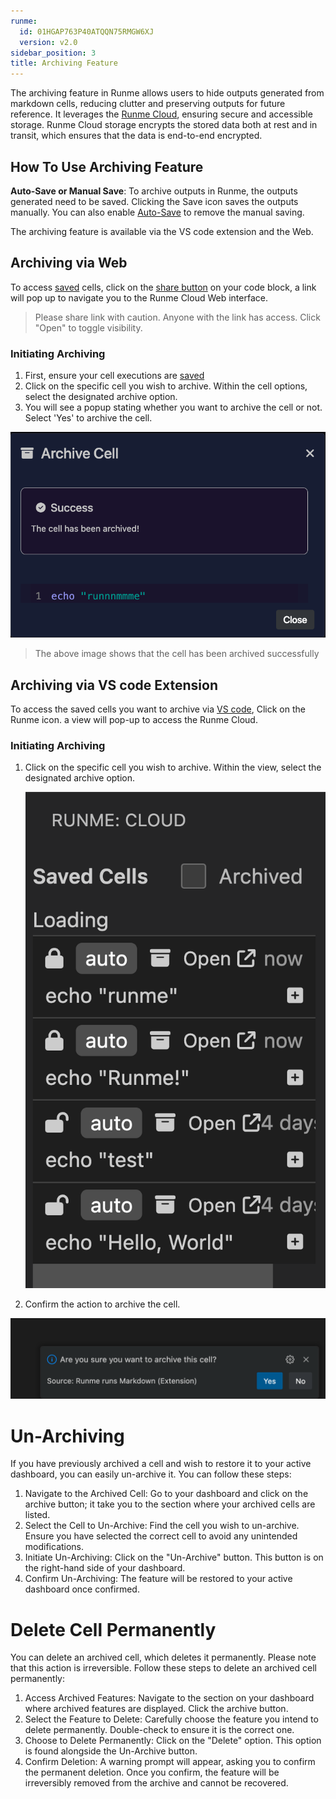 ```yaml
---
runme:
  id: 01HGAP763P40ATQQN75RMGW6XJ
  version: v2.0
sidebar_position: 3
title: Archiving Feature
---
```


The archiving feature in Runme allows users to hide outputs generated from markdown cells, reducing clutter and preserving outputs for future reference. It leverages the [Runme Cloud](https://app.runme.dev/welcome), ensuring secure and accessible storage. Runme Cloud storage encrypts the stored data both at rest and in transit, which ensures that the data is end-to-end encrypted.

## How To Use Archiving Feature

**Auto-Save or Manual Save**: To archive outputs in Runme, the outputs generated need to be saved. Clicking the Save icon saves the outputs manually. You can also enable [Auto-Save](../configuration/auto-save) to remove the manual saving.

The archiving feature is available via the VS code extension and the Web.

## Archiving via Web

To access [saved](../configuration/auto-save) cells, click on the [share button](https://app.runme.dev/getting-started) on your code block, a link will pop up to navigate you to the Runme Cloud Web interface.

> Please share link with caution. Anyone with the link has access. Click "Open" to toggle visibility.

### Initiating Archiving

1. First, ensure your cell executions are [saved](../configuration/auto-save)
2. Click on the specific cell you wish to archive. Within the cell options, select the designated archive option.
3. You will see a popup stating whether you want to archive the cell or not. Select 'Yes' to archive the cell.

![success-archiving](../../static/img/success-archiving.png)

> The above image shows that the cell has been archived successfully

## Archiving via VS code Extension

To access the saved cells you want to archive via [VS code](../getting-started/vs-code), Click on the Runme icon. a view will pop-up to access the Runme Cloud.

### Initiating Archiving

1. Click on the specific cell you wish to archive. Within the view, select the designated archive option.

   ![confirm-archving](../../static/img/Archiving-Runme-clouds.png)

2. Confirm the action to archive the cell.

![vscode-archiving](../../static/img/vscode-archiving.png)

# Un-Archiving

If you have previously archived a cell and wish to restore it to your active dashboard, you can easily un-archive it. You can follow these steps:

1. Navigate to the Archived Cell: Go to your dashboard and click on the archive button; it take you to the section where your archived cells are listed.
2. Select the Cell to Un-Archive: Find the cell you wish to un-archive. Ensure you have selected the correct cell to avoid any unintended modifications.
3. Initiate Un-Archiving: Click on the "Un-Archive" button. This button is on the right-hand side of your dashboard.
4. Confirm Un-Archiving: The feature will be restored to your active dashboard once confirmed.

# Delete Cell Permanently

You can delete an archived cell, which deletes it permanently. Please note that this action is irreversible. Follow these steps to delete an archived cell permanently:

1. Access Archived Features: Navigate to the section on your dashboard where archived features are displayed. Click the archive button.
2. Select the Feature to Delete: Carefully choose the feature you intend to delete permanently. Double-check to ensure it is the correct one.
3. Choose to Delete Permanently: Click on the "Delete" option. This option is found alongside the Un-Archive button.
4. Confirm Deletion: A warning prompt will appear, asking you to confirm the permanent deletion. Once you confirm, the feature will be irreversibly removed from the archive and cannot be recovered.
